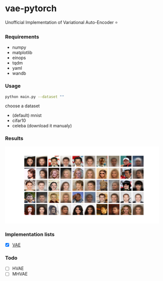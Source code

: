 # vae-pytorch

Unofficial Implementation of Variational Auto-Encoder ⭐

### Requirements
- numpy
- matplotlib
- einops
- tqdm
- yaml
- wandb

### Usage

```bash
python main.py --dataset ""
```

choose a dataset
- (default) mnist
- cifar10
- celeba (download it manualy)

### Results

![CelebA 64x64 results](./assets/vae/celeba_result_sample.png)

### Implementation lists

- [x] [VAE](https://arxiv.org/abs/1312.6114)

### Todo

- [ ] HVAE
- [ ] MHVAE
